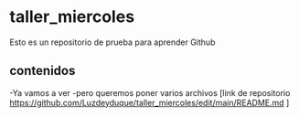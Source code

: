 # taller_miercoles
Esto es un repositorio de prueba para aprender Github
## contenidos
-Ya vamos a ver
-pero queremos poner varios archivos
[link de repositorio https://github.com/Luzdeyduque/taller_miercoles/edit/main/README.md ]
